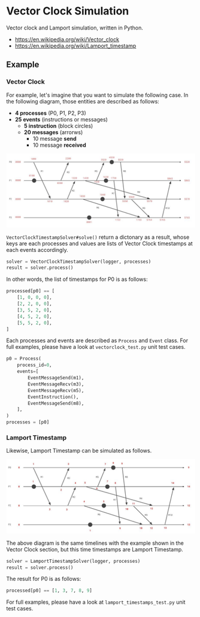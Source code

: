 # Vector Clock Simulation

Vector clock and Lamport simulation, written in Python.

- https://en.wikipedia.org/wiki/Vector_clock
- https://en.wikipedia.org/wiki/Lamport_timestamp

## Example

### Vector Clock

For example, let's imagine that you want to simulate the following case.
In the following diagram, those entities are described as follows:

- **4 processes** (P0, P1, P2, P3)
- **25 events** (instructions or messages)
    - **5 instruction** (block circles)
    - **20 messages** (arrorws)
        - 10 message **send**
        - 10 message **received**

![](./img/vector_clock_exampleA.png)

`VectorClockTimestampSolver#solve()` return a dictonary as a result, whose keys are each processes and values are lists of Vector Clock timestamps at each events accordingly.

```py
solver = VectorClockTimestampSolver(logger, processes)
result = solver.process()
```

In other words, the list of timestamps for P0 is as follows:

```py
processed[p0] == [
    [1, 0, 0, 0],
    [2, 2, 0, 0],
    [3, 5, 2, 0],
    [4, 5, 2, 0],
    [5, 5, 2, 0],
]
```

Each processes and events are described as `Process` and `Event` class. For full examples, please have a look at `vectorclock_test.py` unit test cases.

```py
p0 = Process(
    process_id=0,
    events=[
        EventMessageSend(m1),
        EventMessageRecv(m3),
        EventMessageRecv(m5),
        EventInstruction(),
        EventMessageSend(m8),
    ],
)
processes = [p0]
```

### Lamport Timestamp

Likewise, Lamport Timestamp can be simulated as follows.

![](./img/lamport_exampleA.png)

The above diagram is the same timelines with the example shown in the Vector Clock section, but this time timestamps are Lamport Timestamp.

```py
solver = LamportTimestampSolver(logger, processes)
result = solver.process()
```

The result for P0 is as follows:

```py
processed[p0] == [1, 3, 7, 8, 9]
```

For full examples, please have a look at `lamport_timestamps_test.py` unit test cases.
